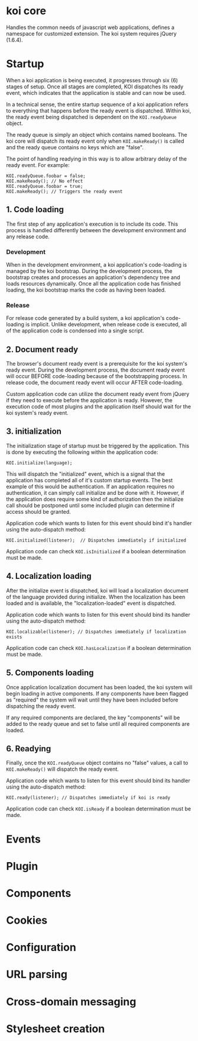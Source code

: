 # koi core
Handles the common needs of javascript web applications, defines a namespace
for customized extension. The koi system requires jQuery (1.6.4).

# Startup
When a koi application is being executed, it progresses through six (6) stages
of setup. Once all stages are completed, KOI dispatches its ready event, which 
indicates that the application is stable and can now be used.

In a technical sense, the entire startup sequence of a koi application refers
to everything that happens before the ready event is dispatched. Within koi,
the ready event being dispatched is dependent on the `KOI.readyQueue` object.

The ready queue is simply an object which contains named booleans. The koi core
will dispatch its ready event only when `KOI.makeReady()` is called and the
ready queue contains no keys which are "false".

The point of handling readying in this way is to allow arbitrary delay of the
ready event. For example:

    KOI.readyQueue.foobar = false;
    KOI.makeReady(); // No effect
    KOI.readyQueue.foobar = true;
    KOI.makeReady(); // Triggers the ready event

## 1. Code loading
The first step of any application's execution is to include its code. This
process is handled differently between the development environment and any
release code.

### Development
When in the development environment, a koi application's code-loading is
managed by the koi bootstrap. During the development process, the bootstrap 
creates and processes an application's dependency tree and loads resources 
dynamically. Once all the application code has finished loading, the koi
bootstrap marks the code as having been loaded.

### Release
For release code generated by a build system, a koi application's code-loading
is implicit. Unlike development, when release code is executed, all of the 
application code is condensed into a single script. 

## 2. Document ready
The browser's document ready event is a prerequisite for the koi system's ready
event. During the development process, the document ready event will occur
BEFORE code-loading because of the bootstrapping process. In release code, the
document ready event will occur AFTER code-loading.

Custom application code can utilize the document ready event from jQuery if
they need to execute before the application is ready. However, the execution
code of most plugins and the application itself should wait for the koi 
system's ready event.

## 3. initialization
The initialization stage of startup must be triggered by the application. This
is done by executing the following within the application code:

    KOI.initialize(language);

This will dispatch the "initialized" event, which is a signal that the
application has completed all of it's custom startup events. The best example
of this would be authentication. If an application requires no authentication,
it can simply call initialize and be done with it. However, if the application
does require some kind of authorization then the initialize call should be
postponed until some included plugin can determine if access should be granted.

Application code which wants to listen for this event should bind it's handler
using the auto-dispatch method:

    KOI.initialized(listener);  // Dispatches immediately if initialized

Application code can check `KOI.isInitialized` if a boolean determination must 
be made.

## 4. Localization loading
After the initialize event is dispatched, koi will load a localization
document of the language provided during initialize. When the localization has
been loaded and is available, the "localization-loaded" event is dispatched.

Application code which wants to listen for this event should bind its handler
using the auto-dispatch method:

    KOI.localizable(listener); // Dispatches immediately if localization exists

Application code can check `KOI.hasLocalization` if a boolean determination
must be made.

## 5. Components loading
Once application localization document has been loaded, the koi system will
begin loading in active components. If any components have been flagged as
"required" the system will wait until they have been included before
dispatching the ready event.

If any required components are declared, the key "components" will be added to
the ready queue and set to false until all required components are loaded.

## 6. Readying
Finally, once the `KOI.readyQueue` object contains no "false" values, a call
to `KOI.makeReady()` will dispatch the ready event.

Application code which wants to listen for this event should bind its handler
using the auto-dispatch method:

    KOI.ready(listener); // Dispatches immediately if koi is ready

Application code can check `KOI.isReady` if a boolean determination must be 
made.

# Events
# Plugin
# Components
# Cookies
# Configuration
# URL parsing
# Cross-domain messaging
# Stylesheet creation

